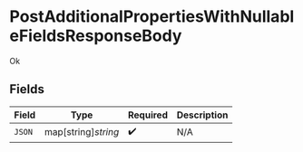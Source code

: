 # PostAdditionalPropertiesWithNullableFieldsResponseBody

Ok


## Fields

| Field               | Type                | Required            | Description         |
| ------------------- | ------------------- | ------------------- | ------------------- |
| `JSON`              | map[string]*string* | :heavy_check_mark:  | N/A                 |